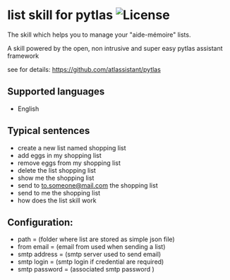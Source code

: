 list skill for pytlas ![License]( https://img.shields.io/badge/License-GPL%20v3-blue.svg)
===============================

The skill which helps you to manage your \"aide-mémoire" lists.

A skill powered by the open, non intrusive and super easy  pytlas assistant framework 

see for details: https://github.com/atlassistant/pytlas

Supported languages
-------------------
- English

Typical sentences
-----------------
- create a new list named shopping list
- add eggs in my shopping list
- remove eggs from my shopping list
- delete the list shopping list
- show me the shopping list
- send to to.someone@mail.com the shopping list
- send to me the shopping list
- how does the list skill work

Configuration:
---------------
- path = (folder where list are stored as simple json file)  
- from email = (email from used when sending a list)
- smtp address = (smtp server used to send email)
- smtp login = (smtp login if credential are required)
- smtp password = (associated smtp password )
